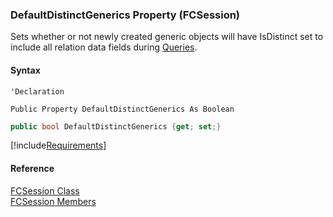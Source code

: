 ﻿### DefaultDistinctGenerics Property (FCSession)

Sets whether or not newly created generic objects will have IsDistinct set to include all relation data fields during [Queries](fcSDK~FChoice.Foundation.FCGeneric~Query.md).

#### Syntax

```vbnet
'Declaration

Public Property DefaultDistinctGenerics As Boolean
```

```csharp
public bool DefaultDistinctGenerics {get; set;}
```

[!include[Requirements](../partials/requirements.md)]

#### Reference

[FCSession Class](fcSDK~FChoice.Foundation.FCSession.md)  
[FCSession Members](fcSDK~FChoice.Foundation.FCSession_members.md)